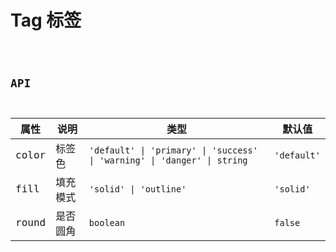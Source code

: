 # Tag 标签

<code src="./demos/index.tsx">

## API

| 属性  | 说明     | 类型                                                                     | 默认值      |
| ----- | -------- | ------------------------------------------------------------------------ | ----------- |
| color | 标签色   | `'default' \| 'primary' \| 'success' \| 'warning' \| 'danger' \| string` | `'default'` |
| fill  | 填充模式 | `'solid' \| 'outline'`                                                   | `'solid'`   |
| round | 是否圆角 | `boolean`                                                                | `false`     |
